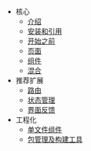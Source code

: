 - <span class="iconfont icon-atom"></span> 核心
  - [<span class="iconfont icon-fly"></span> 介绍](/)
  - [<span class="iconfont icon-install"></span> 安装和引用](guide/installation.md)
  - [<span class="iconfont icon-wxapp"></span> 开始之前](guide/preparatory.md)
  - [<span class="iconfont icon-page"></span> 页面](guide/page.md)
  - [<span class="iconfont icon-component"></span> 组件](guide/component.md)
  - [<span class="iconfont icon-mix"></span> 混合](guide/mixin.md)
- <span class="iconfont icon-plugin"></span> 推荐扩展
  - [<span class="iconfont icon-router"></span> 路由](guide/router.md)
  - [<span class="iconfont icon-satellite"></span> 状态管理](guide/state-management.md)
  - [<span class="iconfont icon-alert"></span> 界面反馈](guide/ui-feedback.md)
- <span class="iconfont icon-factory"></span> 工程化
  - [<span class="iconfont icon-file"></span> 单文件组件](guide/single-file-component.md)
  - [<span class="iconfont icon-pack"></span> 包管理及构建工具](guide/package-management-and-build-tools.md)
